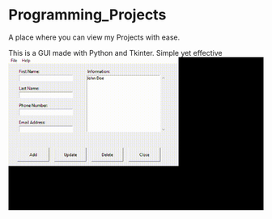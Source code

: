 # Programming_Projects
A place where you can view my Projects with ease.


This is a GUI made with Python and Tkinter. 
Simple yet effective
![TkinterGUI](Tkin.gif)
